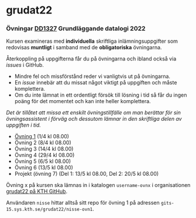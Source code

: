 # grudat22

### Övningar [DD1327](https://www.kth.se/social/course/DD1327/) Grundläggande datalogi 2022

Kursen examineras med **individuella** skriftliga inlämningsuppgifter
som redovisas **muntligt** i samband med de **obligatoriska** övningarna.

Återkoppling på uppgifterna får du på övningarna och ibland också via *issues* i GitHub.

- Mindre fel och missförstånd reder vi vanligtvis ut på övningarna.
- En *issue* innebär att du missat något viktigt på uppgiften och måste komplettera.
- Om du inte lämnat in ett ordentligt försök till lösning i tid så får du ingen poäng för det momentet
  och kan inte heller komplettera.
  
*Det är tillåtet att missa ett enskilt övningstillfälle om man berättar för sin övningsassistent i förväg och dessutom lämnar in den skriftliga delen av uppgiften i tid.*

- [Övning 1](https://github.com/yourbasic/grudat21/blob/master/ovn1.md) (1/4 kl 08.00)
- Övning 2 (8/4 kl 08.00)
- Övning 3 (14/4 kl 08.00)
- Övning 4 (29/4 kl 08.00)
- Övning 5 (6/5 kl 08.00)
- Övning 6 (13/5 kl 08.00)
- Projekt (övning 7) (Del 1: 13/5 kl 08.00, Del 2: 20/5 kl 08.00)

Övning x på kursen ska lämnas in i katalogen
<code>username-ovnx</code> i organisationen [grudat22 på KTH GitHub](https://gits-15.sys.kth.se/grudat22).

Användaren `nisse` hittar alltså sitt repo för övning 1 på adressen
<code>gits-15.sys.kth.se/grudat22/nisse-ovn1</code>.
